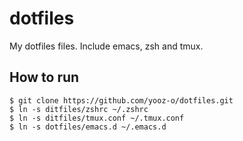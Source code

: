 # dotfiles
My dotfiles files. 
Include emacs, zsh and tmux.

## How to run
```
$ git clone https://github.com/yooz-o/dotfiles.git
$ ln -s ditfiles/zshrc ~/.zshrc
$ ln -s ditfiles/tmux.conf ~/.tmux.conf
$ ln -s dotfiles/emacs.d ~/.emacs.d
```
